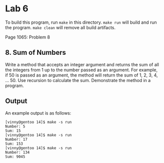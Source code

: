 # Lab 6

To build this program, run `make` in this directory. `make run` will build and
run the program. `make clean` will remove all build artifacts.

Page 1065: Problem 8

## 8. Sum of Numbers

Write a method that accepts an integer argument and returns the sum of all the
integers from 1 up to the number passed as an argument. For example, if 50 is
passed as an argument, the method will return the sum of 1, 2, 3, 4, ... 50.
Use recursion to calculate the sum. Demonstrate the method in a program.

## Output

An example output is as follows:

    [vinny@gentoo 14]$ make -s run
    Number: 5
    Sum: 15
    [vinny@gentoo 14]$ make -s run
    Number: 17
    Sum: 153
    [vinny@gentoo 14]$ make -s run
    Number: 134
    Sum: 9045
